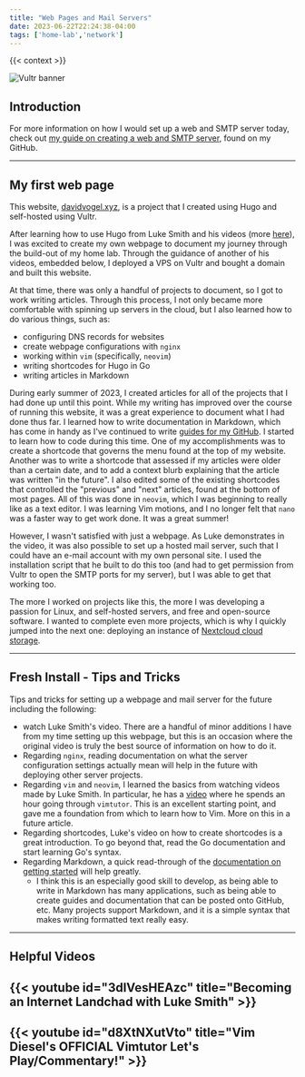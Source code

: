 ```yaml
---
title: "Web Pages and Mail Servers"
date: 2023-06-22T22:24:38-04:00
tags: ['home-lab','network']
---
```


{{< context >}}

![Vultr banner](/images/vultr-banner.png)

## Introduction

For more information on how I would set up a web and SMTP server today, check out [my guide on creating a web and SMTP server](https://github.com/DavidVogelxyz/library/blob/master/servers/smtp-server-on-debian.md), found on my GitHub.

---

## My first web page

This website, [davidvogel.xyz](https://davidvogel.xyz), is a project that I created using Hugo and self-hosted using Vultr.

After learning how to use Hugo from Luke Smith and his videos (more [here](/home-lab/services/hugo)), I was excited to create my own webpage to document my journey through the build-out of my home lab. Through the guidance of another of his videos, embedded below, I deployed a VPS on Vultr and bought a domain and built this website.

At that time, there was only a handful of projects to document, so I got to work writing articles. Through this process, I not only became more comfortable with spinning up servers in the cloud, but I also learned how to do various things, such as:

- configuring DNS records for websites
- create webpage configurations with `nginx`
- working within `vim` (specifically, `neovim`)
- writing shortcodes for Hugo in Go
- writing articles in Markdown

During early summer of 2023, I created articles for all of the projects that I had done up until this point. While my writing has improved over the course of running this website, it was a great experience to document what I had done thus far. I learned how to write documentation in Markdown, which has come in handy as I've continued to write [guides for my GitHub](https://github.com/davidvogelxyz/library). I started to learn how to code during this time. One of my accomplishments was to create a shortcode that governs the menu found at the top of my website. Another was to write a shortcode that assessed if my articles were older than a certain date, and to add a context blurb explaining that the article was written "in the future". I also edited some of the existing shortcodes that controlled the "previous" and "next" articles, found at the bottom of most pages. All of this was done in `neovim`, which I was beginning to really like as a text editor. I was learning Vim motions, and I no longer felt that `nano` was a faster way to get work done. It was a great summer!

However, I wasn't satisfied with just a webpage. As Luke demonstrates in the video, it was also possible to set up a hosted mail server, such that I could have an e-mail account with my own personal site. I used the installation script that he built to do this too (and had to get permission from Vultr to open the SMTP ports for my server), but I was able to get that working too.

The more I worked on projects like this, the more I was developing a passion for Linux, and self-hosted servers, and free and open-source software. I wanted to complete even more projects, which is why I quickly jumped into the next one: deploying an instance of [Nextcloud cloud storage](/home-lab/services/nextcloud-docker).

---

## Fresh Install - Tips and Tricks

Tips and tricks for setting up a webpage and mail server for the future including the following:

- watch Luke Smith's video. There are a handful of minor additions I have from my time setting up this webpage, but this is an occasion where the original video is truly the best source of information on how to do it.
- Regarding `nginx`, reading documentation on what the server configuration settings actually mean will help in the future with deploying other server projects.
- Regarding `vim` and `neovim`, I learned the basics from watching videos made by Luke Smith. In particular, he has a [video](https://www.youtube.com/watch?v=d8XtNXutVto) where he spends an hour going through `vimtutor`. This is an excellent starting point, and gave me a foundation from which to learn how to Vim. More on this in a future article.
- Regarding shortcodes, Luke's video on how to create shortcodes is a great introduction. To go beyond that, read the Go documentation and start learning Go's syntax.
- Regarding Markdown, a quick read-through of the [documentation on getting started](https://www.markdownguide.org/getting-started/) will help greatly.
    - I think this is an especially good skill to develop, as being able to write in Markdown has many applications, such as being able to create guides and documentation that can be posted onto GitHub, etc. Many projects support Markdown, and it is a simple syntax that makes writing formatted text really easy.

---

## Helpful Videos

## {{< youtube id="3dIVesHEAzc" title="Becoming an Internet Landchad with Luke Smith" >}}

## {{< youtube id="d8XtNXutVto" title="Vim Diesel's OFFICIAL Vimtutor Let's Play/Commentary!" >}}
